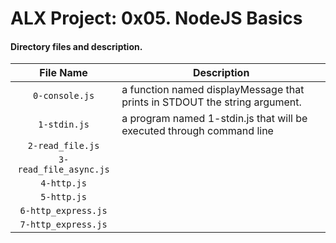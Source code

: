 # ALX Project: 0x05. NodeJS Basics
#### Directory files and description.
|File Name  |Description  |
|:-----------:|----------------------|
| `0-console.js` |a function named displayMessage that prints in STDOUT the string argument.|
| `1-stdin.js` |a program named 1-stdin.js that will be executed through command line|
| `2-read_file.js` ||
| `3-read_file_async.js` ||
| `4-http.js` ||
| `5-http.js` ||
| `6-http_express.js` ||
| `7-http_express.js` ||
